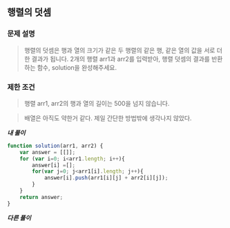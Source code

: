 
## 행렬의 덧셈

### **문제 설명**

> 행렬의 덧셈은 행과 열의 크기가 같은 두 행렬의 같은 행, 같은 열의 값을 서로 더한 결과가 됩니다. 2개의 행렬 arr1과 arr2를 입력받아, 행렬 덧셈의 결과를 반환하는 함수, solution을 완성해주세요.
> 

### 제한 조건

> 행렬 arr1, arr2의 행과 열의 길이는 500을 넘지 않습니다.
> 

> 배열은 아직도 약한거 같다. 제일 간단한 방법밖에 생각나지 않았다.
> 

***내 풀이***

```jsx
function solution(arr1, arr2) {
    var answer = [[]];
    for (var i=0; i<arr1.length; i++){
        answer[i] =[];
        for(var j=0; j<arr1[i].length; j++){
            answer[i].push(arr1[i][j] + arr2[i][j]);
        }
    }
    return answer;
}
```

***다른 풀이***